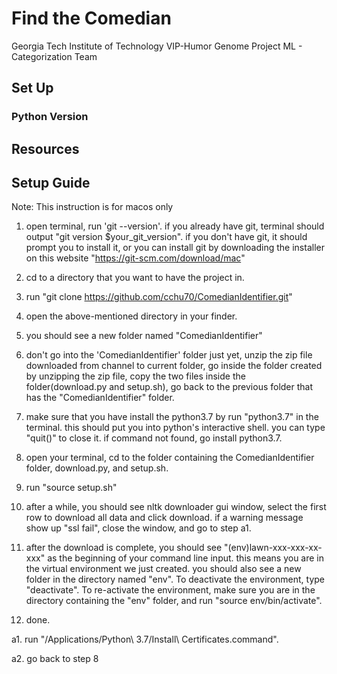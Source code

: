 Find the Comedian
===================================

Georgia Tech Institute of Technology
VIP-Humor Genome Project
ML - Categorization Team

## Set Up
### Python Version

## Resources

## Setup Guide

Note: This instruction is for macos only

1. open terminal, run 'git --version'. if you already have git, terminal should output "git version $your_git_version". if you don't have git, it should prompt you to install it, or you can install git by downloading the installer on this website "https://git-scm.com/download/mac"

2. cd to a directory that you want to have the project in.

3. run "git clone https://github.com/cchu70/ComedianIdentifier.git"

4. open the above-mentioned directory in your finder.

5. you should see a new folder named "ComedianIdentifier"

6. don't go into the 'ComedianIdentifier' folder just yet, unzip the zip file downloaded from channel to current folder, go inside the folder created by unzipping the zip file, copy the two files inside the folder(download.py and setup.sh), go back to the previous folder that has the "ComedianIdentifier" folder. 

7. make sure that you have install the python3.7 by run "python3.7" in the terminal. this should put you into python's interactive shell. you can type "quit()" to close it. if command not found, go install python3.7. 

8. open your terminal, cd to the folder containing the ComedianIdentifier folder, download.py, and setup.sh.

9. run "source setup.sh" 

10. after a while, you should see nltk downloader gui window, select the first row to download all data and click download. if a warning message show up "ssl fail", close the window, and go to step a1.

11. after the download is complete, you should see "(env)lawn-xxx-xxx-xx-xxx" as the beginning of your command line input. this means you are in the virtual environment we just created. you should also see a new folder in the directory named "env". To deactivate the environment, type "deactivate". To re-activate the environment, make sure you are in the directory containing the "env" folder, and run "source env/bin/activate".

12. done.

a1. run "/Applications/Python\ 3.7/Install\ Certificates.command".

a2. go back to step 8